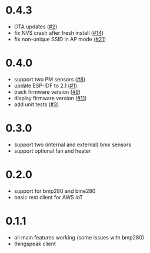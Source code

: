 # 0.4.3

- OTA updates ([#2](https://github.com/openairproject/sensor-esp32/issues/2))
- fix NVS crash after fresh install ([#14](https://github.com/openairproject/sensor-esp32/issues/14))
- fix non-unique SSID in AP mode ([#21](https://github.com/openairproject/sensor-esp32/issues/21))

# 0.4.0

- support two PM sensors ([#8](https://github.com/openairproject/sensor-esp32/issues/8))
- update ESP-IDF to 2.1 ([#1](https://github.com/openairproject/sensor-esp32/issues/1))
- track firmware version ([#9](https://github.com/openairproject/sensor-esp32/issues/9))
- display firmware version ([#11](https://github.com/openairproject/sensor-esp32/issues/11))
- add unit tests ([#3](https://github.com/openairproject/sensor-esp32/issues/3))

# 0.3.0

- support two (internal and external) bmx sensors
- support optional fan and heater

# 0.2.0

- support for bmp280 and bme280
- basic rest client for AWS IoT

# 0.1.1

- all main features working (some issues with bmp280)
- thingspeak client







